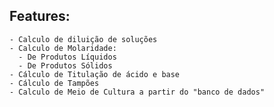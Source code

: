 
## Features:
    - Calculo de diluição de soluções
    - Calculo de Molaridade:
      - De Produtos Líquidos
      - De Produtos Sólidos
    - Cálculo de Titulação de ácido e base
    - Cálculo de Tampões
    - Calculo de Meio de Cultura a partir do "banco de dados"